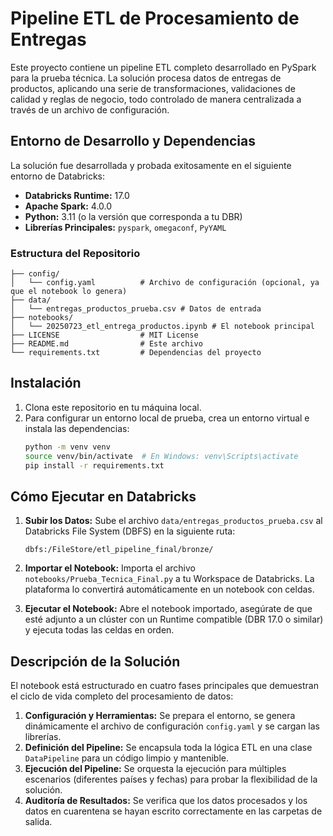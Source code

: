 # Pipeline ETL de Procesamiento de Entregas

Este proyecto contiene un pipeline ETL completo desarrollado en PySpark para la prueba técnica. La solución procesa datos de entregas de productos, aplicando una serie de transformaciones, validaciones de calidad y reglas de negocio, todo controlado de manera centralizada a través de un archivo de configuración.

## Entorno de Desarrollo y Dependencias

La solución fue desarrollada y probada exitosamente en el siguiente entorno de Databricks:

- **Databricks Runtime:** 17.0
- **Apache Spark:** 4.0.0
- **Python:** 3.11 (o la versión que corresponda a tu DBR)
- **Librerías Principales:** `pyspark`, `omegaconf`, `PyYAML`

### Estructura del Repositorio

```
├── config/
│   └── config.yaml          # Archivo de configuración (opcional, ya que el notebook lo genera)
├── data/
│   └── entregas_productos_prueba.csv # Datos de entrada
├── notebooks/
│   └── 20250723_etl_entrega_productos.ipynb # El notebook principal
├── LICENSE                  # MIT License
├── README.md                # Este archivo
└── requirements.txt         # Dependencias del proyecto
```

## Instalación

1.  Clona este repositorio en tu máquina local.
2.  Para configurar un entorno local de prueba, crea un entorno virtual e instala las dependencias:
    ```bash
    python -m venv venv
    source venv/bin/activate  # En Windows: venv\Scripts\activate
    pip install -r requirements.txt
    ```

## Cómo Ejecutar en Databricks

1.  **Subir los Datos:** Sube el archivo `data/entregas_productos_prueba.csv` al Databricks File System (DBFS) en la siguiente ruta:
    ```
    dbfs:/FileStore/etl_pipeline_final/bronze/
    ```

2.  **Importar el Notebook:** Importa el archivo `notebooks/Prueba_Tecnica_Final.py` a tu Workspace de Databricks. La plataforma lo convertirá automáticamente en un notebook con celdas.

3.  **Ejecutar el Notebook:** Abre el notebook importado, asegúrate de que esté adjunto a un clúster con un Runtime compatible (DBR 17.0 o similar) y ejecuta todas las celdas en orden.

## Descripción de la Solución

El notebook está estructurado en cuatro fases principales que demuestran el ciclo de vida completo del procesamiento de datos:

1.  **Configuración y Herramientas:** Se prepara el entorno, se genera dinámicamente el archivo de configuración `config.yaml` y se cargan las librerías.
2.  **Definición del Pipeline:** Se encapsula toda la lógica ETL en una clase `DataPipeline` para un código limpio y mantenible.
3.  **Ejecución del Pipeline:** Se orquesta la ejecución para múltiples escenarios (diferentes países y fechas) para probar la flexibilidad de la solución.
4.  **Auditoría de Resultados:** Se verifica que los datos procesados y los datos en cuarentena se hayan escrito correctamente en las carpetas de salida.
